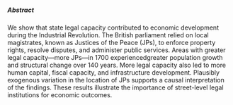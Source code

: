 ---
---

##### Abstract
We show that state legal capacity contributed to economic development during the Industrial Revolution. The British parliament relied on local magistrates, known as
Justices of the Peace (JPs), to enforce property rights, resolve disputes, and administer public services. Areas with greater legal capacity—more JPs—in 1700 experiencedgreater population growth and structural change over 140 years. More legal capacity also led to more human capital, fiscal capacity, and infrastructure development. Plausibly exogenous variation in the location of JPs supports a causal interpretation of the findings. These results illustrate the importance of street-level legal institutions for economic outcomes.
